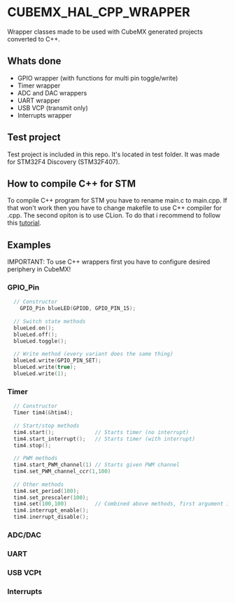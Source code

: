 # CUBEMX_HAL_CPP_WRAPPER
Wrapper classes made to be used with CubeMX generated projects converted to C++.

## Whats done
- GPIO wrapper (with functions for multi pin toggle/write)
- Timer wrapper
- ADC and DAC wrappers
- UART wrapper
- USB VCP (transmit only)
- Interrupts wrapper

## Test project
Test project is included in this repo. It's located in test folder. It was made for STM32F4 Discovery (STM32F407).

## How to compile C++ for STM
To compile C++ program for STM you have to rename main.c to main.cpp. If that won't work then you have to change makefile to use C++ compiler for .cpp.
The second opiton is to use CLion. To do that i recommend to follow this [tutorial](https://blog.jetbrains.com/clion/2017/12/clion-for-embedded-development-part-ii/).

## Examples
IMPORTANT: To use C++ wrappers first you have to configure desired periphery in CubeMX!
### GPIO_Pin
```cpp
  // Constructor
	GPIO_Pin blueLED(GPIOD, GPIO_PIN_15);
  
  // Switch state methods
  blueLed.on();
  blueLed.off();
  blueLed.toggle();
  
  // Write method (every variant does the same thing)
  blueLed.write(GPIO_PIN_SET);
  blueLed.write(true);
  blueLed.write(1);
```
### Timer
```cpp
  // Constructor
  Timer tim4(&htim4);
  
  // Start/stop methods
  tim4.start();             // Starts timer (no interrupt)
  tim4.start_interrupt();   // Starts timer (with interrupt)
  tim4.stop();
  
  // PWM methods
  tim4.start_PWM_channel(1) // Starts given PWM channel
  tim4.set_PWM_channel_ccr(1,100)
  
  // Other methods
  tim4.set_period(100);
  tim4.set_prescaler(100);
  tim4.set(100,100)         // Combined above methods, first argument is prescaler, second is period
  tim4.interrupt_enable();
  tim4.inerrupt_disable();
```
### ADC/DAC
### UART
### USB VCPt
### Interrupts
